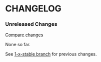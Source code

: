 # CHANGELOG

### Unreleased Changes

[Compare changes](https://github.com/codevise/pageflow-panorama/compare/1-x-stable...master)

None so far.

See
[1-x-stable branch](https://github.com/codevise/pageflow-panorama/blob/1-x-stable/CHANGELOG.md)
for previous changes.
